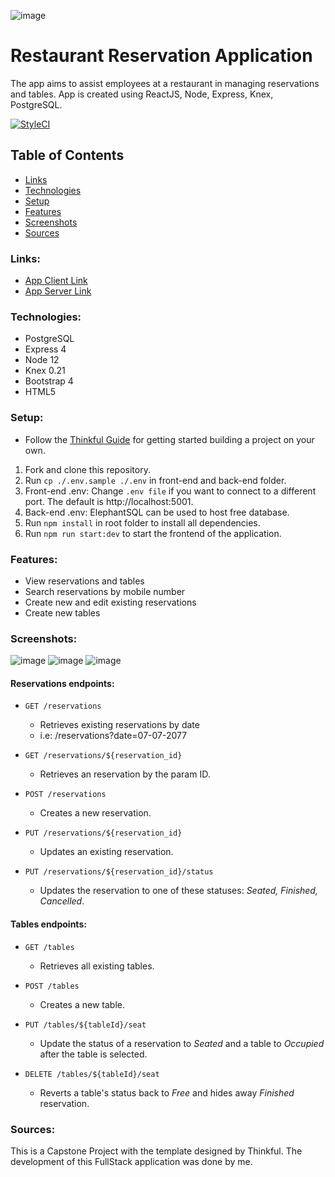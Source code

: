 ![image](https://user-images.githubusercontent.com/39269842/182003326-b1ade485-d1d1-4430-9479-fcf201c5eedc.png)

# Restaurant Reservation Application

The app aims to assist employees at a restaurant in managing reservations and tables. App is created using ReactJS, Node, Express, Knex, PostgreSQL.

[![StyleCI](https://github.styleci.io/repos/512854279/shield?branch=main)](https://github.styleci.io/repos/512854279?branch=main)


## Table of Contents

- [Links](#links)
- [Technologies](#technologies)
- [Setup](#setup)
- [Features](#features)
- [Screenshots](#screenshots)
- [Sources](#sources)

### Links:

- [App Client Link](https://restaurant-reserve-pj-frontend.herokuapp.com/)
- [App Server Link](https://restaurant-reserve-pj-backend.herokuapp.com/)

### Technologies:

- PostgreSQL
- Express 4
- Node 12
- Knex 0.21
- Bootstrap 4
- HTML5

### Setup:

- Follow the [Thinkful Guide](https://github.com/Thinkful-Ed/starter-restaurant-reservation) for getting started building a project on your own.

1. Fork and clone this repository.
2. Run `cp ./.env.sample ./.env` in front-end and back-end folder.
3. Front-end .env: Change `.env file` if you want to connect to a different port. The default is http://localhost:5001.
4. Back-end .env: ElephantSQL can be used to host free database.
5. Run `npm install` in root folder to install all dependencies.
6. Run `npm run start:dev` to start the frontend of the application.

### Features:

- View reservations and tables
- Search reservations by mobile number
- Create new and edit existing reservations
- Create new tables

### Screenshots:
![image](https://user-images.githubusercontent.com/39269842/182003284-788db2a0-1980-4170-94a9-937ff8173e47.png)
![image](https://user-images.githubusercontent.com/39269842/182003301-4c6c9ea1-f799-4247-9937-9b50ff3d0c98.png)
![image](https://user-images.githubusercontent.com/39269842/182003317-ae5116d8-e027-4c5c-b361-99bfc5e3066f.png)

#### Reservations endpoints:

- `GET /reservations`

  - Retrieves existing reservations by date
  - i.e: /reservations?date=07-07-2077

- `GET /reservations/${reservation_id}`

  - Retrieves an reservation by the param ID.

- `POST /reservations`

  - Creates a new reservation.

- `PUT /reservations/${reservation_id}`

  - Updates an existing reservation.

- `PUT /reservations/${reservation_id}/status`

  - Updates the reservation to one of these statuses: _Seated, Finished, Cancelled_.

#### Tables endpoints:

- `GET /tables`

  - Retrieves all existing tables.

- `POST /tables`

  - Creates a new table.

- `PUT /tables/${tableId}/seat`

  - Update the status of a reservation to _Seated_ and a table to _Occupied_ after the table is selected.

- `DELETE /tables/${tableId}/seat`
  - Reverts a table's status back to _Free_ and hides away _Finished_ reservation.

### Sources:

This is a Capstone Project with the template designed by Thinkful. The development of this FullStack application was done by me.


